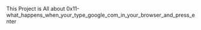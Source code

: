 This Project is All about 0x11-what_happens_when_your_type_google_com_in_your_browser_and_press_enter
